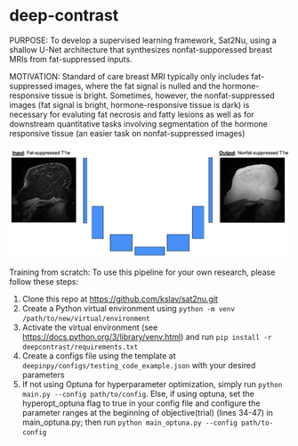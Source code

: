 # deep-contrast

PURPOSE: To develop a supervised learning framework, Sat2Nu, using a shallow U-Net architecture that synthesizes nonfat-supporessed breast MRIs from fat-suppressed inputs.

MOTIVATION: Standard of care breast MRI typically only includes fat-suppressed images, where the fat signal is nulled and the hormone-responsive tissue is bright. Sometimes, however, the nonfat-suppressed images (fat signal is bright, hormone-responsive tissue is dark) is necessary for evaluting fat necrosis and fatty lesions as well as for downstream quantitative tasks involving segmentation of the hormone responsive tissue (an easier task on nonfat-suppressed images)

<img src="assets/Figure1.png" width="800">

Training from scratch:
To use this pipeline for your own research, please follow these steps:
1. Clone this repo at https://github.com/kslav/sat2nu.git
2. Create a Python virtual environment using `python -m venv /path/to/new/virtual/environment`
3. Activate the virtual environment (see https://docs.python.org/3/library/venv.html) and run `pip install -r deepcontrast/requirements.txt`
4. Create a configs file using the template at `deepinpy/configs/testing_code_example.json` with your desired parameters
5. If not using Optuna for hyperparameter optimization, simply run `python main.py --config path/to/config`. Else, if using optuna, set the hyperopt_optuna flag to true in your config file and configure the parameter ranges at the beginning of objective(trial) (lines 34-47) in main_optuna.py; then run `python main_optuna.py --config path/to-config`


